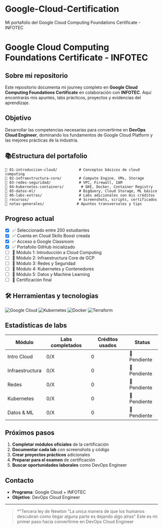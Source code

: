 # Google-Cloud-Certification
Mi portafolio del Google Cloud Computing Foundations Certificate - INFOTEC

# Google Cloud Computing Foundations Certificate - INFOTEC

## Sobre mi repositorio

Este repositorio documenta mi journey completo en **Google Cloud Computing Foundations Certificate** en colaboración con **INFOTEC**. Aquí encontrarás mis apuntes, labs prácticos, proyectos y evidencias del aprendizaje.

## Objetivo

Desarrollar las competencias necesarias para convertirme en **DevOps Cloud Engineer**, dominando los fundamentos de Google Cloud Platform y las mejores prácticas de la industria.

## 📚Estructura del portafolio

```
📂 01-introduccion-cloud/          # Conceptos básicos de cloud computing
📂 02-infraestructura-core/        # Compute Engine, VMs, Storage
📂 03-redes-seguridad/             # VPC, Firewall, IAM
📂 04-kubernetes-containers/        # GKE, Docker, Container Registry
📂 05-datos-ml/                    # BigQuery, Cloud Storage, ML básico
📂 06-labs-extras/                 # Labs adicionales con mis créditos
📂 recursos/                       # Screenshots, scripts, certificados
📂 notas-generales/               # Apuntes transversales y tips
```

##  Progreso actual

- [x] ✅ Seleccionado entre 200 estudiantes
- [x] ✅ Cuenta en Cloud Skills Boost creada
- [x] ✅ Acceso a Google Classroom
- [x] ✅ Portafolio GitHub inicializado
- [ ] 🔄 Módulo 1: Introducción a Cloud Computing
- [ ] 📅 Módulo 2: Infraestructura Core de GCP
- [ ] 📅 Módulo 3: Redes y Seguridad
- [ ] 📅 Módulo 4: Kubernetes y Contenedores
- [ ] 📅 Módulo 5: Datos y Machine Learning
- [ ] 🎯 Certificación final

## 🛠 Herramientas y tecnologías

![Google Cloud](https://img.shields.io/badge/Google%20Cloud-4285F4?style=for-the-badge&logo=google-cloud&logoColor=white)
![Kubernetes](https://img.shields.io/badge/Kubernetes-326CE5?style=for-the-badge&logo=kubernetes&logoColor=white)
![Docker](https://img.shields.io/badge/Docker-2496ED?style=for-the-badge&logo=docker&logoColor=white)
![Terraform](https://img.shields.io/badge/Terraform-623CE4?style=for-the-badge&logo=terraform&logoColor=white)

##  Estadísticas de labs

| Módulo | Labs completados | Créditos usados | Status |
|--------|-----------------|-----------------|---------|
| Intro Cloud | 0/X | 0 | 📅 Pendiente |
| Infraestructura | 0/X | 0 | 📅 Pendiente |
| Redes | 0/X | 0 | 📅 Pendiente |
| Kubernetes | 0/X | 0 | 📅 Pendiente |
| Datos & ML | 0/X | 0 | 📅 Pendiente |

##  Próximos pasos

1. **Completar módulos oficiales** de la certificación
2. **Documentar cada lab** con screenshots y código
3. **Crear proyectos prácticos** adicionales
4. **Preparar para el examen** de certificación
5. **Buscar oportunidades laborales** como DevOps Engineer

##  Contacto

- **Programa**: Google Cloud + INFOTEC
- **Objetivo**: DevOps Cloud Engineer

---

> *"Tercera ley de Newton "La unica manera de que los humanos descubran como llegar alguna parte es dejando algo atras" Este es mi primer paso hacia convertirme en DevOps Cloud Engineer 
